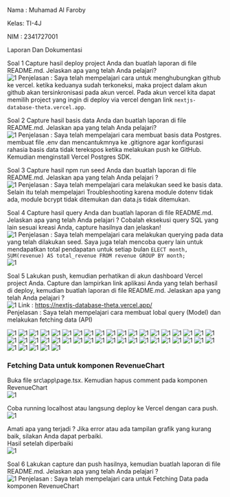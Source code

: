 Nama : Muhamad Al Faroby

Kelas: TI-4J

NIM : 2341727001

Laporan Dan Dokumentasi

Soal 1
Capture hasil deploy project Anda dan buatlah laporan di file README.md. Jelaskan apa yang telah Anda pelajari?
<br>
![1](/img/Screenshot%20(1190).png)
Penjelasan : Saya telah mempelajari cara untuk menghubungkan github ke vercel. ketika keduanya sudah terkoneksi, maka project dalam akun github akan tersinkronisasi pada akun vercel. Pada akun vercel kita dapat memilih project yang ingin di deploy via vercel dengan link `nextjs-database-theta.vercel.app`.<br>


Soal 2
Capture hasil basis data Anda dan buatlah laporan di file README.md. Jelaskan apa yang telah Anda pelajari?<br>
![1](/img/Screenshot%20(1197).png)
Penjelasan : Saya telah mempelajari cara membuat basis data Postgres. membuat file .env dan mencantukmnya ke .gitignore agar konfigurasi rahasia basis data tidak terekspos ketika melakukan push ke GitHub. Kemudian menginstall Vercel Postgres SDK.<br>

Soal 3
Capture hasil npm run seed Anda dan buatlah laporan di file README.md. Jelaskan apa yang telah Anda pelajari ?<br>
![1](/img/Screenshot%20(1197).png)
Penjelasan : Saya telah mempelajari cara melakukan seed ke basis data. Selain itu telah mempelajari Troubleshooting karena module dotenv tidak ada, module bcrypt tidak ditemukan  dan data.js tidak ditemukan.<br>

Soal 4
Capture hasil query Anda dan buatlah laporan di file README.md. Jelaskan apa yang telah Anda pelajari ? Cobalah eksekusi query SQL yang lain sesuai kreasi Anda, capture hasilnya dan jelaskan!<br>
![1](/img/Screenshot%20(1212).png)
Penjelasan : Saya telah mempelajari cara melakukan querying pada data yang telah dilakukan seed. Saya juga telah mencoba query lain untuk mendapatkan total pendapatan untuk setiap bulan `ELECT month, SUM(revenue) AS total_revenue FROM revenue GROUP BY month;`<br>
![1](/img/Screenshot%20(1219).png)

Soal 5
Lakukan push, kemudian perhatikan di akun dashboard Vercel project Anda. Capture dan lampirkan link aplikasi Anda yang telah berhasil di deploy, kemudian buatlah laporan di file README.md. Jelaskan apa yang telah Anda pelajari ?<br>
![1](/img/Screenshot%20(1232).png)
Link : https://nextjs-database-theta.vercel.app/ <br>
Penjelasan : Saya telah mempelajari cara membuat lobal query (Model) dan melakukan fetching data (API)

![1](/img/Screenshot%20(1183).png)
![1](/img/Screenshot%20(1184).png)
![1](/img/Screenshot%20(1185).png)
![1](/img/Screenshot%20(1186).png)
![1](/img/Screenshot%20(1187).png)
![1](/img/Screenshot%20(1188).png)
![1](/img/Screenshot%20(1189).png)
![1](/img/Screenshot%20(1191).png)
![1](/img/Screenshot%20(1192).png)
![1](/img/Screenshot%20(1193).png)
![1](/img/Screenshot%20(1194).png)
![1](/img/Screenshot%20(1195).png)
![1](/img/Screenshot%20(1196).png)
![1](/img/Screenshot%20(1198).png)
![1](/img/Screenshot%20(1199).png)
![1](/img/Screenshot%20(1200).png)
![1](/img/Screenshot%20(1201).png)
![1](/img/Screenshot%20(1202).png)
![1](/img/Screenshot%20(1204).png)
![1](/img/Screenshot%20(1205).png)
![1](/img/Screenshot%20(1206).png)
![1](/img/Screenshot%20(1207).png)
![1](/img/Screenshot%20(1208).png)
![1](/img/Screenshot%20(1209).png)
![1](/img/Screenshot%20(1210).png)
![1](/img/Screenshot%20(1211).png)
![1](/img/Screenshot%20(1213).png)
![1](/img/Screenshot%20(1214).png)
![1](/img/Screenshot%20(1215).png)
![1](/img/Screenshot%20(1216).png)
![1](/img/Screenshot%20(1217).png)
![1](/img/Screenshot%20(1220).png)
![1](/img/Screenshot%20(1221).png)
![1](/img/Screenshot%20(1222).png)
![1](/img/Screenshot%20(1223).png)
![1](/img/Screenshot%20(1224).png)
![1](/img/Screenshot%20(1225).png)
![1](/img/Screenshot%20(1226).png)
![1](/img/Screenshot%20(1227).png)
![1](/img/Screenshot%20(1228).png)
![1](/img/Screenshot%20(1230).png)
![1](/img/Screenshot%20(1231).png)
![1](/img/Screenshot%20(1233).png)

### Fetching Data untuk komponen RevenueChart
Buka file src\app\page.tsx. Kemudian hapus comment pada komponen RevenueChart <br>
![1](/img/Screenshot_722.png)

Coba running localhost atau langsung deploy ke Vercel dengan cara push. <br>
![1](/img/Screenshot_723.png)

Amati apa yang terjadi ? Jika error atau ada tampilan grafik yang kurang baik, silakan Anda dapat perbaiki. <br>
Hasil setelah diperbaiki <br>
![1](/img/Screenshot_724.png)

Soal 6
Lakukan capture dan push hasilnya, kemudian buatlah laporan di file README.md. Jelaskan apa yang telah Anda pelajari ?<br>
![1](/img/Screenshot_724.png)
Penjelasan : Saya telah mempelajari cara untuk Fetching Data pada komponen RevenueChart<br>
